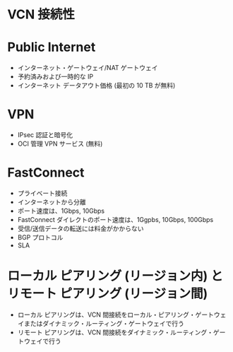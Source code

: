 # VCN 接続性
# Public Internet
- インターネット・ゲートウェイ/NAT ゲートウェイ
- 予約済みおよび一時的な IP
- インターネット データアウト価格 (最初の 10 TB が無料)
# VPN
- IPsec 認証と暗号化
- OCI 管理 VPN サービス (無料)
# FastConnect
- プライベート接続
- インターネットから分離
- ポート速度は、1Gbps, 10Gbps
- FastConnect ダイレクトのポート速度は、1Ggpbs, 10Gbps, 100Gbps
- 受信/送信データの転送には料金がかからない
- BGP プロトコル
- SLA
# ローカル ピアリング (リージョン内) とリモート ピアリング (リージョン間)
- ローカル ピアリングは、VCN 間接続をローカル・ピアリング・ゲートウェイまたはダイナミック・ルーティング・ゲートウェイで行う
- リモート ピアリングは、VCN 間接続をダイナミック・ルーティング・ゲートウェイで行う
